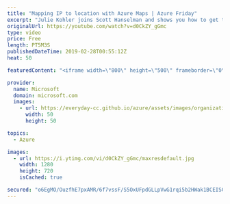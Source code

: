 ```yaml
---
title: "Mapping IP to location with Azure Maps | Azure Friday"
excerpt: "Julie Kohler joins Scott Hanselman and shows you how to get the ISO country code for a provided IP address. Use this information to tailor your application to your customers' needs based on geographic location.  For more information, see:  Route Matrix, isochrones, IP lookup, and more added to Azure"
originalUrl: https://youtube.com/watch?v=d0CkZY_gGmc
type: video
price: Free
length: PT5M3S
publishedDateTime: 2019-02-28T00:55:12Z
heat: 50

featuredContent: "<iframe width=\"800\" height=\"500\" frameborder=\"0\" src=\"https://www.youtube.com/embed/d0CkZY_gGmc\" allow=\"accelerometer; autoplay; encrypted-media; gyroscope; picture-in-picture\" allowfullscreen></iframe>"

provider:
  name: Microsoft
  domain: microsoft.com
  images:
    - url: https://everyday-cc.github.io/azure/assets/images/organizations/microsoft.com-50x50.jpg
      width: 50
      height: 50

topics:
  - Azure

images:
  - url: https://i.ytimg.com/vi/d0CkZY_gGmc/maxresdefault.jpg
    width: 1280
    height: 720
    isCached: true

secured: "o6EgMO/OuzfhE7pxAMR/6f7vssF/S5OxUFpdGLLpVwG1rqi5b2HWak1BCEISC75FlO+JClr44zi3gRPcEXzymKXBqbbjRmMMy+lQtmvDzIEZ8x/Gi2TRowzCob9hV6Agl9F6KkGj7tTgvCkG/ooocEIWaP/abyUVTPwrG2vsbwk7oBsrWLvVACuVZkfm1Fx4zhPKdoPQtwXUwaxV7PYBaJxefZFNQv0Sr3kE6ZnUlg6AC/N4Pspws8xZCGX0GS/S1unvuEGHkUCuS4KFL+DwGvbc8XmNYUAklm1O/Wjl7CC4L4Ez2WwjwOhbkh4aIGeIBBAebuoD1C+3CQxy4pWJzflKM4DNHZOwE5IJwTfKucAyeLSni6++WiksViqZEg4PT6pvlgeUxEpfqWPPkMDGJ7BVQ3TlSlcI39byro2ortY=;PMjCZNA2X/aRkgDwGcaFjw=="
---
```


